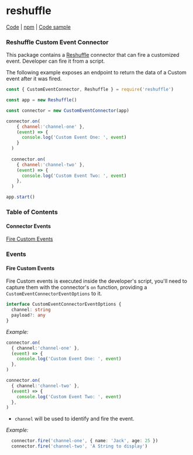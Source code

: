 # reshuffle

[Code](https://github.com/reshufflehq/reshuffle) |
[npm](https://www.npmjs.com/package/reshuffle) |
[Code sample](https://github.com/reshufflehq/reshuffle/examples/customEvent)


### Reshuffle Custom Event Connector

This package contains a [Reshuffle](https://github.com/reshufflehq/reshuffle)
connector that can fire a customized event. Developer can fire it from a script.

The following example exposes an endpoint to return the data of a Custom event after it was fired.

```js
const { CustomEventConnector, Reshuffle } = require('reshuffle')

const app = new Reshuffle()

const connector = new CustomEventConnector(app)

connector.on(
    { channel:'channel-one' },
    (event) => {
      console.log('Custom Event One: ', event)
    }
  )
  
  connector.on(
    { channel:'channel-two' },
    (event) => {
      console.log('Custom Event Two: ', event)
    },
  )

app.start()
```

### Table of Contents

#### Connector Events

[Fire Custom Events](#listen)

### <a name="events"></a> Events

#### <a name="listen"></a> Fire Custom Events

Fire Custom events is executed inside the developer's script, you'll need to capture them with the connector's `on` function, providing a `CustomEventConnectorEventOptions` to it.


```typescript
interface CustomEventConnectorEventOptions {
  channel: string
  payload?: any
}
```

_Example:_

```typescript
connector.on(
  { channel:'channel-one' },
  (event) => {
    console.log('Custom Event One: ', event)
  },
)

connector.on(
  { channel:'channel-two' },
  (event) => {
    console.log('Custom Event Two: ', event)
  },
)
```
- `channel` will be used to identify and fire the event.

_Example:_

```typescript
  connector.fire('channel-one', { name: 'Jack', age: 25 })
  connector.fire('channel-two', 'A String to display')
```

